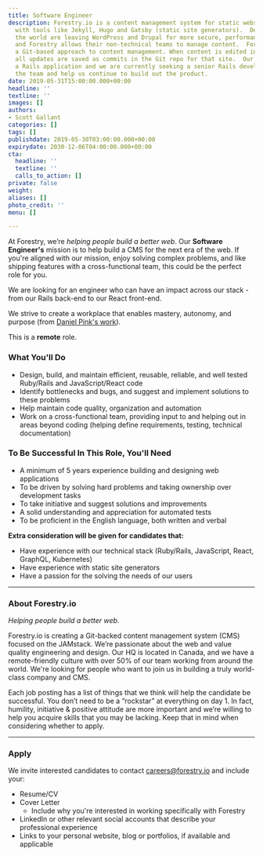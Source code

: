 ```yaml
---
title: Software Engineer
description: Forestry.io is a content management system for static websites built
  with tools like Jekyll, Hugo and Gatsby (static site generators).  Developers around
  the world are leaving WordPress and Drupal for more secure, performant, static sites
  and Forestry allows their non-technical teams to manage content.  Forestry takes
  a Git-based approach to content management. When content is edited in Forestry,
  all updates are saved as commits in the Git repo for that site.  Our product is
  a Rails application and we are currently seeking a senior Rails developer to join
  the team and help us continue to build out the product.
date: 2019-05-31T15:00:00.000+00:00
headline: ''
textline: ''
images: []
authors:
- Scott Gallant
categories: []
tags: []
publishdate: 2019-05-30T03:00:00.000+00:00
expirydate: 2030-12-06T04:00:00.000+00:00
cta:
  headline: ''
  textline: ''
  calls_to_action: []
private: false
weight: 
aliases: []
photo_credit: ''
menu: []

---
```

At Forestry, we’re _helping people build a better web_. Our **Software Engineer's** mission is to help build a CMS for the next era of the web. If you're aligned with our mission, enjoy solving complex problems, and like shipping features with a cross-functional team, this could be the perfect role for you.

We are looking for an engineer who can have an impact across our stack -from our Rails back-end to our React front-end.

We strive to create a workplace that enables mastery, autonomy, and purpose (from [Daniel Pink's work](https://www.youtube.com/watch?v=KgGhSOAtAyQ)).

This is a **remote** role. <!--more-->

### What You'll Do

* Design, build, and maintain efficient, reusable, reliable, and well tested Ruby/Rails and JavaScript/React code
* Identify bottlenecks and bugs, and suggest and implement solutions to these problems
* Help maintain code quality, organization and automation
* Work on a cross-functional team, providing input to and helping out in areas beyond coding (helping define requirements, testing, technical documentation)

### To Be Successful In This Role, You'll Need

* A minimum of 5 years experience building and designing web applications
* To be driven by solving hard problems and taking ownership over development tasks
* To take initiative and suggest solutions and improvements
* A solid understanding and appreciation for automated tests
* To be proficient in the English language, both written and verbal

**Extra consideration will be given for candidates that:**

* Have experience with our technical stack (Ruby/Rails, JavaScript, React, GraphQL, Kubernetes)
* Have experience with static site generators
* Have a passion for the solving the needs of our users

***

### About Forestry.io

_Helping people build a better web._

Forestry.io is creating a Git-backed content management system (CMS) focused on the JAMstack. We’re passionate about the web and value quality engineering and design. Our HQ is located in Canada, and we have a remote-friendly culture with over 50% of our team working from around the world. We're looking for people who want to join us in building a truly world-class company and CMS.

Each job posting has a list of things that we think will help the candidate be successful. You don’t need to be a “rockstar” at everything on day 1. In fact, humility, initiative & positive attitude are more important and we’re willing to help you acquire skills that you may be lacking. Keep that in mind when considering whether to apply.

***

### Apply

We invite interested candidates to contact [careers@forestry.io](mailto:careers@forestry.io) and include your:

* Resume/CV
* Cover Letter
  * Include why you're interested in working specifically with Forestry
* LinkedIn or other relevant social accounts that describe your professional experience
* Links to your personal website, blog or portfolios, if available and applicable